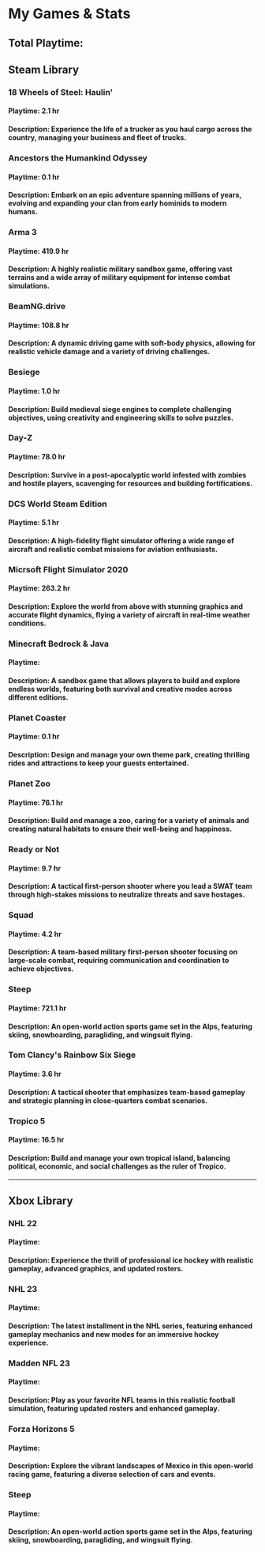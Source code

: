 # My Games & Stats

## Total Playtime:

## Steam Library

### 18 Wheels of Steel: Haulin'
#### Playtime: 2.1 hr
#### Description: Experience the life of a trucker as you haul cargo across the country, managing your business and fleet of trucks.

### Ancestors the Humankind Odyssey
#### Playtime: 0.1 hr
#### Description: Embark on an epic adventure spanning millions of years, evolving and expanding your clan from early hominids to modern humans.

### Arma 3
#### Playtime: 419.9 hr
#### Description: A highly realistic military sandbox game, offering vast terrains and a wide array of military equipment for intense combat simulations.

### BeamNG.drive
#### Playtime: 108.8 hr
#### Description: A dynamic driving game with soft-body physics, allowing for realistic vehicle damage and a variety of driving challenges.

### Besiege
#### Playtime: 1.0 hr
#### Description: Build medieval siege engines to complete challenging objectives, using creativity and engineering skills to solve puzzles.

### Day-Z
#### Playtime: 78.0 hr
#### Description: Survive in a post-apocalyptic world infested with zombies and hostile players, scavenging for resources and building fortifications.

### DCS World Steam Edition
#### Playtime: 5.1 hr
#### Description: A high-fidelity flight simulator offering a wide range of aircraft and realistic combat missions for aviation enthusiasts.

### Micrsoft Flight Simulator 2020
#### Playtime: 263.2 hr
#### Description: Explore the world from above with stunning graphics and accurate flight dynamics, flying a variety of aircraft in real-time weather conditions.

### Minecraft Bedrock & Java
#### Playtime: 
#### Description: A sandbox game that allows players to build and explore endless worlds, featuring both survival and creative modes across different editions.

### Planet Coaster
#### Playtime: 0.1 hr
#### Description: Design and manage your own theme park, creating thrilling rides and attractions to keep your guests entertained.

### Planet Zoo
#### Playtime: 76.1 hr
#### Description: Build and manage a zoo, caring for a variety of animals and creating natural habitats to ensure their well-being and happiness.

### Ready or Not
#### Playtime: 9.7 hr
#### Description: A tactical first-person shooter where you lead a SWAT team through high-stakes missions to neutralize threats and save hostages.

### Squad
#### Playtime: 4.2 hr
#### Description: A team-based military first-person shooter focusing on large-scale combat, requiring communication and coordination to achieve objectives.

### Steep
#### Playtime: 721.1 hr
#### Description: An open-world action sports game set in the Alps, featuring skiing, snowboarding, paragliding, and wingsuit flying.

### Tom Clancy's Rainbow Six Siege
#### Playtime: 3.6 hr
#### Description: A tactical shooter that emphasizes team-based gameplay and strategic planning in close-quarters combat scenarios.

### Tropico 5
#### Playtime: 16.5 hr
#### Description: Build and manage your own tropical island, balancing political, economic, and social challenges as the ruler of Tropico.
---

## Xbox Library

### NHL 22
#### Playtime:
#### Description: Experience the thrill of professional ice hockey with realistic gameplay, advanced graphics, and updated rosters.

### NHL 23
#### Playtime:
#### Description: The latest installment in the NHL series, featuring enhanced gameplay mechanics and new modes for an immersive hockey experience.

### Madden NFL 23
#### Playtime:
#### Description: Play as your favorite NFL teams in this realistic football simulation, featuring updated rosters and enhanced gameplay.

### Forza Horizons 5
#### Playtime:
#### Description: Explore the vibrant landscapes of Mexico in this open-world racing game, featuring a diverse selection of cars and events.

### Steep
#### Playtime:
#### Description: An open-world action sports game set in the Alps, featuring skiing, snowboarding, paragliding, and wingsuit flying.


